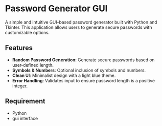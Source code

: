 # Password Generator GUI

A simple and intuitive GUI-based password generator built with Python and Tkinter. This application allows users to generate secure passwords with customizable options.

## Features

- **Random Password Generation**: Generate secure passwords based on user-defined length.
- **Symbols & Numbers**: Optional inclusion of symbols and numbers.
- **Clean UI**: Minimalist design with a light blue theme.
- **Error Handling**: Validates input to ensure password length is a positive integer.

## Requirement

- Python 
- gui interface
